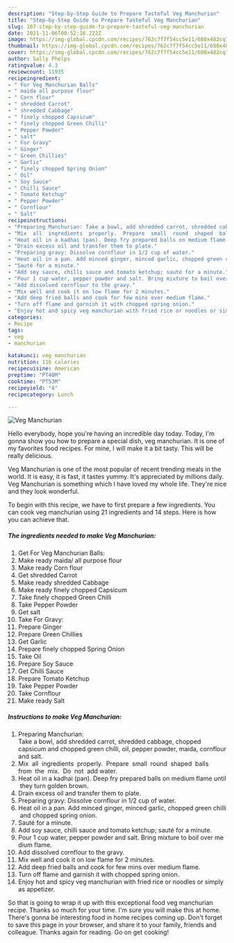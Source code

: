 ```yaml
---
description: "Step-by-Step Guide to Prepare Tasteful Veg Manchurian"
title: "Step-by-Step Guide to Prepare Tasteful Veg Manchurian"
slug: 107-step-by-step-guide-to-prepare-tasteful-veg-manchurian
date: 2021-11-06T00:52:16.222Z
image: https://img-global.cpcdn.com/recipes/762c7f7f54cc5e11/680x482cq70/veg-manchurian-recipe-main-photo.jpg
thumbnail: https://img-global.cpcdn.com/recipes/762c7f7f54cc5e11/680x482cq70/veg-manchurian-recipe-main-photo.jpg
cover: https://img-global.cpcdn.com/recipes/762c7f7f54cc5e11/680x482cq70/veg-manchurian-recipe-main-photo.jpg
author: Sally Phelps
ratingvalue: 4.3
reviewcount: 11935
recipeingredient:
- " For Veg Manchurian Balls"
- " maida all purpose flour"
- " Corn flour"
- " shredded Carrot"
- " shredded Cabbage"
- " finely chopped Capsicum"
- " finely chopped Green Chilli"
- " Pepper Powder"
- " salt"
- " For Gravy"
- " Ginger"
- " Green Chillies"
- " Garlic"
- " finely chopped Spring Onion"
- " Oil"
- " Soy Sauce"
- " Chilli Sauce"
- " Tomato Ketchup"
- " Pepper Powder"
- " Cornflour"
- " Salt"
recipeinstructions:
- "Preparing Manchurian: Take a bowl, add shredded carrot, shredded cabbage, chopped capsicum and chopped green chilli, oil, pepper powder, maida, cornflour and salt."
- "Mix  all  ingredients  properly.  Prepare  small  round  shaped  balls  from  the  mix.  Do  not  add water."
- "Heat oil in a kadhai (pan). Deep fry prepared balls on medium flame until they turn golden brown."
- "Drain excess oil and transfer them to plate."
- "Preparing gravy: Dissolve cornflour in 1/2 cup of water."
- "Heat oil in a pan. Add minced ginger, minced garlic, chopped green chilli and chopped spring onion."
- "Sauté for a minute."
- "Add soy sauce, chilli sauce and tomato ketchup; sauté for a minute."
- "Pour 1 cup water, pepper powder and salt. Bring mixture to boil over medium flame."
- "Add dissolved cornflour to the gravy."
- "Mix well and cook it on low flame for 2 minutes."
- "Add deep fried balls and cook for few mins over medium flame."
- "Turn off flame and garnish it with chopped spring onion."
- "Enjoy hot and spicy veg manchurian with fried rice or noodles or simply as appetizer."
categories:
- Recipe
tags:
- veg
- manchurian

katakunci: veg manchurian 
nutrition: 116 calories
recipecuisine: American
preptime: "PT40M"
cooktime: "PT53M"
recipeyield: "4"
recipecategory: Lunch

---
```



![Veg Manchurian](https://img-global.cpcdn.com/recipes/762c7f7f54cc5e11/680x482cq70/veg-manchurian-recipe-main-photo.jpg)

Hello everybody, hope you're having an incredible day today. Today, I'm gonna show you how to prepare a special dish, veg manchurian. It is one of my favorites food recipes. For mine, I will make it a bit tasty. This will be really delicious.

Veg Manchurian is one of the most popular of recent trending meals in the world. It is easy, it is fast, it tastes yummy. It's appreciated by millions daily. Veg Manchurian is something which I have loved my whole life. They're nice and they look wonderful.




To begin with this recipe, we have to first prepare a few ingredients. You can cook veg manchurian using 21 ingredients and 14 steps. Here is how you can achieve that.

<!--inarticleads1-->

##### The ingredients needed to make Veg Manchurian:

1. Get  For Veg Manchurian Balls:
1. Make ready  maida/ all purpose flour
1. Make ready  Corn flour
1. Get  shredded Carrot
1. Make ready  shredded Cabbage
1. Make ready  finely chopped Capsicum
1. Take  finely chopped Green Chilli
1. Take  Pepper Powder
1. Get  salt
1. Take  For Gravy:
1. Prepare  Ginger
1. Prepare  Green Chillies
1. Get  Garlic
1. Prepare  finely chopped Spring Onion
1. Take  Oil
1. Prepare  Soy Sauce
1. Get  Chilli Sauce
1. Prepare  Tomato Ketchup
1. Take  Pepper Powder
1. Take  Cornflour
1. Make ready  Salt




<!--inarticleads2-->

##### Instructions to make Veg Manchurian:

1. Preparing Manchurian: Take a bowl, add shredded carrot, shredded cabbage, chopped capsicum and chopped green chilli, oil, pepper powder, maida, cornflour and salt.
1. Mix  all  ingredients  properly.  Prepare  small  round  shaped  balls  from  the  mix.  Do  not  add water.
1. Heat oil in a kadhai (pan). Deep fry prepared balls on medium flame until they turn golden brown.
1. Drain excess oil and transfer them to plate.
1. Preparing gravy: Dissolve cornflour in 1/2 cup of water.
1. Heat oil in a pan. Add minced ginger, minced garlic, chopped green chilli and chopped spring onion.
1. Sauté for a minute.
1. Add soy sauce, chilli sauce and tomato ketchup; sauté for a minute.
1. Pour 1 cup water, pepper powder and salt. Bring mixture to boil over medium flame.
1. Add dissolved cornflour to the gravy.
1. Mix well and cook it on low flame for 2 minutes.
1. Add deep fried balls and cook for few mins over medium flame.
1. Turn off flame and garnish it with chopped spring onion.
1. Enjoy hot and spicy veg manchurian with fried rice or noodles or simply as appetizer.




So that is going to wrap it up with this exceptional food veg manchurian recipe. Thanks so much for your time. I'm sure you will make this at home. There's gonna be interesting food in home recipes coming up. Don't forget to save this page in your browser, and share it to your family, friends and colleague. Thanks again for reading. Go on get cooking!
